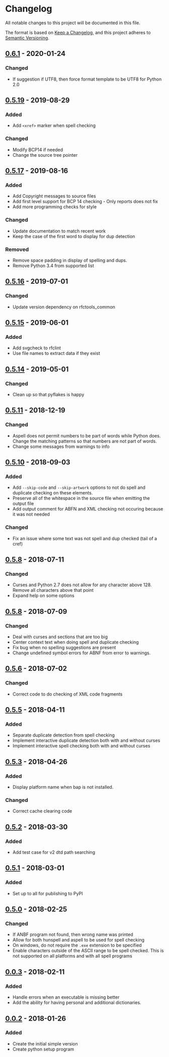 # Changelog

All notable changes to this project will be documented in this file.

The format is based on [Keep a Changelog](https://keepachangelog.com/en/1.0.0/),
and this project adheres to [Semantic Versioning](https://semver.org/spec/v2.0.0.html).

## [0.6.1] - 2020-01-24

### Changed

- If suggestion if UTF8, then force format template to be UTF8 for Python 2.0

## [0.5.19] - 2019-08-29

### Added

- Add `<xref>` marker when spell checking

### Changed

- Modify BCP14 if needed
- Change the source tree pointer

## [0.5.17] - 2019-08-16

### Added

- Add Copyright messages to source files
- Add first level support for BCP 14 checking - Only reports does not fix
- Add more programming checks for style

### Changed

- Update documentation to match recent work
- Keep the case of the first word to display for dup detection

### Removed

- Remove space padding in display of spelling and dups.
- Remove Python 3.4 from supported list

## [0.5.16] - 2019-07-01

### Changed

- Update version dependency on rfctools_common

## [0.5.15] - 2019-06-01

### Added

- Add svgcheck to rfclint
- Use file names to extract data if they exist

## [0.5.14] - 2019-05-01

### Changed

- Clean up so that pyflakes is happy

## [0.5.11] - 2018-12-19

### Changed

- Aspell does not permit numbers to be part of words while Python does. Change the matching patterns so that numbers are not part of words.
- Change some messages from warnings to info

## [0.5.10] - 2018-09-03

### Added

- Add `--skip-code` and `--skip-artwork` options to not do spell and duplicate checking on these elements.
- Preserve all of the whitespace in the source file when emitting the output file
- Add output comment for ABFN and XML checking not occuring because it was not needed

### Changed

- Fix an issue where some text was not spell and dup checked (tail of a cref)

## [0.5.8] - 2018-07-11

### Changed

- Curses and Python 2.7 does not allow for any character above 128. Remove all characters above that point
- Expand help on some options

## [0.5.8] - 2018-07-09

### Changed

- Deal with curses and sections that are too big
- Center context text when doing spell and duplicate checking
- Fix bug when no spelling suggestions are present
- Change undefined symbol errors for ABNF from error to warnings.

## [0.5.6] - 2018-07-02

### Changed

- Correct code to do checking of XML code fragments

## [0.5.5] - 2018-04-11

### Added

- Separate duplicate detection from spell checking
- Implement interactive duplicate detection both with and without curses
- Implement interactive spell checking both with and without curses

## [0.5.3] - 2018-04-26

### Added

- Display platform name when bap is not installed.

### Changed

- Correct cache clearing code

## [0.5.2] - 2018-03-30

### Added

- Add test case for v2 dtd path searching

## [0.5.1] - 2018-03-01

### Added

- Set up to all for publishing to PyPI

## [0.5.0] - 2018-02-25

### Changed

- If ANBF program not found, then wrong name was printed
- Allow for both hunspell and aspell to be used for spell checking
- On windows, do not require the `.exe` extension to be specified
- Enable characters outside of the ASCII range to be spell checked. This is not supported on all platforms and with all spell programs

## [0.0.3] - 2018-02-11

### Added

- Handle errors when an executable is missing better
- Add the ability for having personal and additional dictionaries.

## [0.0.2] - 2018-01-26

### Added

- Create the initial simple version
- Create python setup program

[0.6.1]: https://github.com/ietf-tools/rfclint/compare/0.5.19...0.6.1
[0.5.19]: https://github.com/ietf-tools/rfclint/compare/0.5.17...0.5.19
[0.5.17]: https://github.com/ietf-tools/rfclint/compare/0.5.16...0.5.17
[0.5.16]: https://github.com/ietf-tools/rfclint/compare/0.5.15...0.5.16
[0.5.15]: https://github.com/ietf-tools/rfclint/compare/0.5.14...0.5.15
[0.5.14]: https://github.com/ietf-tools/rfclint/compare/0.5.11...0.5.14
[0.5.11]: https://github.com/ietf-tools/rfclint/compare/0.5.10...0.5.11
[0.5.10]: https://github.com/ietf-tools/rfclint/compare/0.5.8...0.5.10
[0.5.8]: https://github.com/ietf-tools/rfclint/compare/0.5.8...0.5.8
[0.5.8]: https://github.com/ietf-tools/rfclint/compare/0.5.6...0.5.8
[0.5.6]: https://github.com/ietf-tools/rfclint/compare/0.5.5...0.5.6
[0.5.5]: https://github.com/ietf-tools/rfclint/compare/0.5.3...0.5.5
[0.5.3]: https://github.com/ietf-tools/rfclint/compare/0.5.2...0.5.3
[0.5.2]: https://github.com/ietf-tools/rfclint/compare/0.5.1...0.5.2
[0.5.1]: https://github.com/ietf-tools/rfclint/compare/0.5.0...0.5.1
[0.5.0]: https://github.com/ietf-tools/rfclint/compare/0.0.3...0.5.0
[0.0.3]: https://github.com/ietf-tools/rfclint/compare/0.0.2...0.0.3
[0.0.2]: https://github.com/ietf-tools/rfclint/releases/tag/0.0.2
